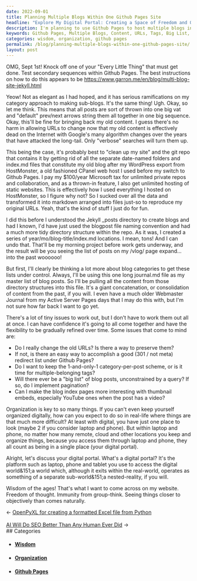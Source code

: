 ```yaml
---
date: 2022-09-01
title: Planning Multiple Blogs Within One Github Pages Site
headline: "Explore My Digital Portal: Creating a Space of Freedom and Objectivity"
description: I'm planning to use Github Pages to host multiple blogs in one site, and I'm considering changes to my old content and URLs, as well as adding tags, a 'big list' of blog posts, pagination, and thumbnail embeds. My goal is to create a website that provides the wisdom of the ages, allowing for objective thought and accessible through any device or tablet. Come explore my digital portal and join me in creating a space of freedom and objectivity.
keywords: Github Pages, Multiple Blogs, Content, URLs, Tags, Big List, Pagination, Thumbnail Embeds, Organization, Wisdom, Ages, Freedom, Objectivity, Device, Tablet, Digital Portal
categories: wisdom, organization, github pages
permalink: /blog/planning-multiple-blogs-within-one-github-pages-site/
layout: post
---
```



OMG, Sept 1st! Knock off one of your "Every Little Thing" that must get done.
Test secondary sequences within Github Pages. The best instructions on how to
do this appears to be https://www.garron.me/en/blog/multi-blog-site-jekyll.html

Yeow! Not as elegant as I had hoped, and it has serious ramifications on my
category approach to making sub-blogs. It's the same thing! Ugh. Okay, so let
me think. This means that all posts are sort of thrown into one big vat and
"default" prev/next arrows string them all together in one big sequence. Okay,
this'll be fine for bringing back my old content. I guess there's no harm in
allowing URLs to change now that my old content is effectively dead on the
Internet with Google's many algorithm changes over the years that have attacked
the long-tail. Only "verbose" searches will turn them up.

This being the case, it's probably best to "clean up my site" and the git repo
that contains it by getting rid of all the separate date-named folders and
index.md files that constitute my old blog after my WordPress export from
HostMonster, a old fashioned CPanel web host I used before my switch to Github
Pages. I pay my $100/year Microsoft tax for unlimited private repos and
collaboration, and as a thrown-in feature, I also get unlimited hosting of
static websites. This is effectively how I used everything I hosted on
HostMonster, so I figure why not? So I sucked over all the data and transformed
it into markdown arranged into files just-so to reproduce my original URLs.
Yeah, that's the kind of stuff I just do for fun.

I did this before I understood the Jekyll \_posts directory to create blogs and
had I known, I'd have just used the blogpost file naming convention and had a
much more tidy directory structure within the repo. As it was, I created a
series of year/mo/blog-title/index.md locations. I mean, tons! And I can undo
that. That'll be my morning project before work gets underway, and the result
will be you seeing the list of posts on my /vlog/ page expand... into the past
woooooo!

But first, I'll clearly be thinking a lot more about blog categories to get
these lists under control. Always, I'll be using this one long journal.md file
as my master list of blog posts. So I'll be pulling all the content from those
directory structures into this file. It's a giant concatenation, or
consolidation of content from the past, if you will. I even have a much older
Webmaster Journal from my Active Server Pages days that I may do this with, but
I'm not sure how far back I want to go yet.

There's a lot of tiny issues to work out, but I don't have to work them out all
at once. I can have confidence it's going to all come together and have the
flexibility to be gradually refined over time. Some issues that come to mind
are:

- Do I really change the old URLs? Is there a way to preserve them?
- If not, is there an easy way to accomplish a good (301 / not meta) redirect
  list under Github Pages?
- Do I want to keep the 1-and-only-1 category-per-post scheme, or is it time
  for multiple-belonging tags?
- Will there ever be a "big list" of blog posts, unconstrained by a query? If
  so, do I implement pagination?
- Can I make the blog index pages more interesting with thumbnail embeds,
  especially YouTube ones when the post has a video?

Organization is key to so many things. If you can't even keep yourself
organized digitally, how can you expect to do so in real-life where things are
that much more difficult? At least with digital, you have just one place to
look (maybe 2 if you consider laptop and phone). But within laptop and phone,
no matter how many remote, cloud and other locations you keep and organize
things, because you access them through laptop and phone, they all count as
being in a single place (your digital portal).

Alright, let's discuss your digital portal. What's a digital portal? It's the
platform such as laptop, phone and tablet you use to access the digital
world&151;a world which, although it exits within the real-world, operates as
something of a separate sub-world&151;a nested-reality, if you will.

Wisdom of the ages! That's what I want to come across on my website. Freedom of
thought. Immunity from group-think. Seeing things closer to objectively than
comes naturally.


<div class="post-nav"><div class="post-nav-prev"><span class="arrow">&larr;&nbsp;</span><a href="/blog/openpyxl-for-creating-a-formatted-excel-file-from-python">OpenPyXL for creating a formatted Excel file from Python</a></div> &nbsp; <div class="post-nav-next"><a href="/blog/ai-will-do-seo-better-than-any-human-ever-did">AI Will Do SEO Better Than Any Human Ever Did</a><span class="arrow">&nbsp;&rarr;</span></div></div>
## Categories

<ul>
<li><h4><a href='/wisdom/'>Wisdom</a></h4></li>
<li><h4><a href='/organization/'>Organization</a></h4></li>
<li><h4><a href='/github-pages/'>Github Pages</a></h4></li></ul>